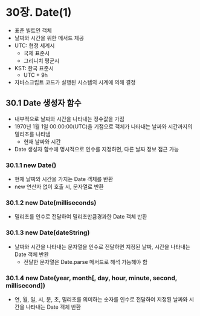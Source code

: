 # 30장. Date(1)

* 표준 빌트인 객체
* 날짜와 시간을 위한 메서드 제공
* UTC: 협정 세계시
  * 국제 표준시
  * 그리니치 평균시
* KST: 한국 표준시
  * UTC + 9h
* 자바스크립트 코드가 실행된 시스템의 시계에 의해 결정



## 30.1 Date 생성자 함수

* 내부적으로 날짜와 시간을 나타내는 정수값을 가짐
* 1970년 1월 1일 00:00:00(UTC)을 기점으로 객체가 나타내는 날짜와 시간까지의 밀리초를 나타냄
  * 현재 날짜와 시간
* Date 생성자 함수에 명시적으로 인수를 지정하면, 다른 날짜 정보 접근 가능



### 30.1.1 new Date()

* 현재 날짜와 시간을 가지는 Date 객체를 반환
* new 연산자 없이 호출 시, 문자열로 반환



### 30.1.2 new Date(milliseconds)

* 밀리초를 인수로 전달하여 밀리초만큼경과한 Date 객체 반환



### 30.1.3 new Date(dateString)

* 날짜와 시간을 나타내는 문자열을 인수로 전달하면 지정된 날짜, 시간을 나타내는 Date 객체 반환
  * 전달한 문자열은 Date.parse 메서드로 해석 가능해야 함



### 30.1.4 new Date(year, month[, day, hour, minute, second, millisecond])

* 연, 월, 일, 시, 분, 초, 밀리초를 의미하는 숫자를 인수로 전달하여 지정된 날짜와 시간을 나타내는 Date 객체 반환

